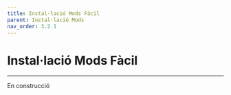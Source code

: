 ```yaml
---
title: Instal·lació Mods Fàcil
parent: Instal·lació Mods
nav_order: 3.2.1
---
```


# Instal·lació Mods Fàcil

---
En construcció





